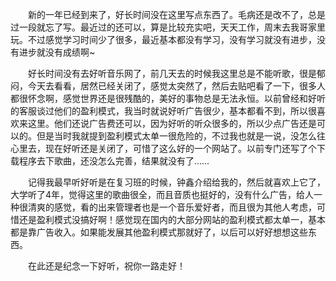 <div id="sina_keyword_ad_area2" class="articalContent  ">
			<p STYLE="TexT-inDenT: 2em">
新的一年已经到来了，好长时间没在这里写点东西了。毛病还是改不了，总是过一段就忘了写。最近过的还可以，算是比较充实吧，天天工作，周末去我哥家里玩。不过感觉学习时间少了很多，最近基本都没有学习，没有学习就没有进步，没有进步就没有成绩啊~</P>
<p STYLE="TexT-inDenT: 2em">
好长时间没有去好听音乐网了，前几天去的时候我这里总是不能听歌，很是郁闷，今天去看看，居然已经关闭了，感觉太突然了，然后去贴吧看了一下，很多人都很怀念啊，感觉世界还是很残酷的，美好的事物总是无法永恒。以前曾经和好听的客服谈过他们的盈利模式，我当时就说好听广告很少，基本都看不到，所以很喜欢来这里。他们还说广告费还可以，因为好听的听众很多的，所以少点广告还是可以的。但是当时我就提到盈利模式太单一很危险的，不过我也就是一说，没怎么往心里去，现在好听还是关闭了，可惜了这么好的一个网站了。以前专门还写了个下载程序去下歌曲，还没怎么完善，结果就没有了……</P>
<p STYLE="TexT-inDenT: 2em">
记得我最早听好听是在复习班的时候，钟鑫介绍给我的，然后就喜欢上它了，大学听了4年，觉得这里的歌曲很全，而且音质也挺好的，没有什么广告，给人一种很清爽的感觉，看的出来管理者也是一个音乐爱好者，而且很为其他人考虑，可惜还是盈利模式没搞好啊！感觉现在国内的大部分网站的盈利模式都太单一，基本都是靠广告收入。如果能发展其他盈利模式那就好了，以后可以好好想想这些东西。</P>
<p STYLE="TexT-inDenT: 2em">在此还是纪念一下好听，祝你一路走好！</P>							
		</div>